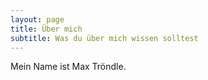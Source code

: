 ```yaml
---
layout: page
title: Über mich
subtitle: Was du über mich wissen solltest
---
```


Mein Name ist Max Tröndle. 
